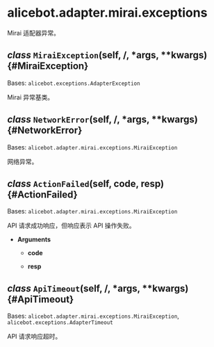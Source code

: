 # alicebot.adapter.mirai.exceptions

Mirai 适配器异常。

## *class* `MiraiException`(self, /, *args, **kwargs) {#MiraiException}

Bases: `alicebot.exceptions.AdapterException`

Mirai 异常基类。

## *class* `NetworkError`(self, /, *args, **kwargs) {#NetworkError}

Bases: `alicebot.adapter.mirai.exceptions.MiraiException`

网络异常。

## *class* `ActionFailed`(self, code, resp) {#ActionFailed}

Bases: `alicebot.adapter.mirai.exceptions.MiraiException`

API 请求成功响应，但响应表示 API 操作失败。

- **Arguments**

  - **code**

  - **resp**

## *class* `ApiTimeout`(self, /, *args, **kwargs) {#ApiTimeout}

Bases: `alicebot.adapter.mirai.exceptions.MiraiException`, `alicebot.exceptions.AdapterTimeout`

API 请求响应超时。